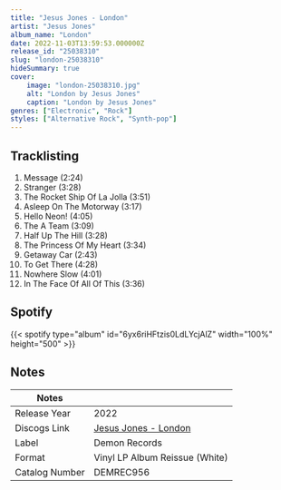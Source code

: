 ```yaml
---
title: "Jesus Jones - London"
artist: "Jesus Jones"
album_name: "London"
date: 2022-11-03T13:59:53.000000Z
release_id: "25038310"
slug: "london-25038310"
hideSummary: true
cover:
    image: "london-25038310.jpg"
    alt: "London by Jesus Jones"
    caption: "London by Jesus Jones"
genres: ["Electronic", "Rock"]
styles: ["Alternative Rock", "Synth-pop"]
---
```


## Tracklisting
1. Message (2:24)
2. Stranger (3:28)
3. The Rocket Ship Of La Jolla (3:51)
4. Asleep On The Motorway (3:17)
5. Hello Neon! (4:05)
6. The A Team (3:09)
7. Half Up The Hill (3:28)
8. The Princess Of My Heart (3:34)
9. Getaway Car (2:43)
10. To Get There (4:28)
11. Nowhere Slow (4:01)
12. In The Face Of All Of This (3:36)


## Spotify
{{< spotify type="album" id="6yx6riHFtzis0LdLYcjAlZ" width="100%" height="500" >}}



## Notes
| Notes          |             |
| ---------------| ----------- |
| Release Year   | 2022 |
| Discogs Link   | [Jesus Jones - London](https://www.discogs.com/release/25038310-Jesus-Jones-London) |
| Label          | Demon Records |
| Format         | Vinyl LP Album Reissue (White) |
| Catalog Number | DEMREC956 |
